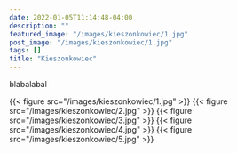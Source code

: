 ```yaml
---
date: 2022-01-05T11:14:48-04:00
description: ""
featured_image: "/images/kieszonkowiec/1.jpg"
post_image: "/images/kieszonkowiec/1.jpg"
tags: []
title: "Kieszonkowiec"
---
```


blabalabal

{{< figure src="/images/kieszonkowiec/1.jpg" >}}
{{< figure src="/images/kieszonkowiec/2.jpg" >}}
{{< figure src="/images/kieszonkowiec/3.jpg" >}}
{{< figure src="/images/kieszonkowiec/4.jpg" >}}
{{< figure src="/images/kieszonkowiec/5.jpg" >}}